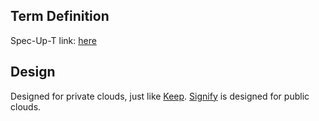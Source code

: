 ## Term Definition

Spec-Up-T link: <a href='https://weboftrust.github.io/WOT-terms/docs/glossary/simple-keri-for-web-auth'>here</a>

## Design
Designed for private clouds, just like [Keep](keep). [Signify](signify) is designed for public clouds.
